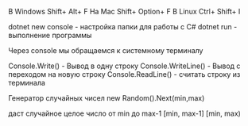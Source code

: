 В Windows Shift+ Alt+ F
На Mac Shift+ Option+ F
В Linux Ctrl+ Shift+ I

dotnet new console - настройка папки для работы с C#
dotnet run - выполнение программы

Через console мы обращаемся к системному терминалу

Console.Write() - Вывод в одну строку
Console.WriteLine() - Вывод с переходом на новую строку
Console.ReadLine() - считать строку из терминала

Генератор случайных чисел
new Random().Next(min,max)

даст случайное целое число от min до max-1
[min, max-1] [min, max)
